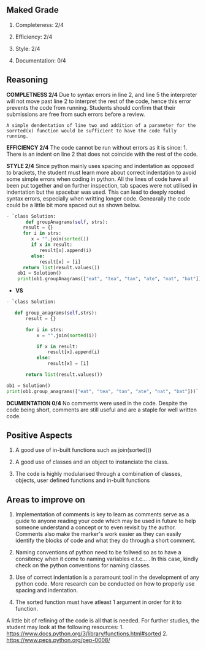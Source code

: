 ## Maked Grade
1. Completeness: 2/4

2. Efficiency: 2/4

3. Style: 2/4

4. Documentation: 0/4

## Reasoning

**COMPLETNESS 2/4**
    Due to syntax errors in line 2, and line 5 the interpreter will not move past line 2 to interpret the rest of the code, hence this error prevents the code from running. Students should confirm that their submissions are free from such errors before a review.
    
    A simple dendentation of line two and addition of a parameter for the sorrted(x) function would be sufficient to have the code fully running.

**EFFICIENCY 2/4**
    The code cannot be run without errors as it is since:
        1. There is an indent on line 2 that does not coincide with the rest of the code.

**STYLE 2/4**
    Since python mainly uses spacing and indentation as opposed to brackets, the student must learn more about correct indentation to avoid some simple errors when coding in python.
    All the lines of code have all been put together and on further inspection, tab spaces were not utilised in indentation but the spacebar was used. This can lead to deeply rooted syntax errors, especially when writting longer code.
    Genearally the code could be a little bit more spaced out as shown below.

```python
- `class Solution:
       def groupAnagrams(self, strs):
      result = {}
      for i in strs:
         x = "".join(sorted())
         if x in result:
            result[x].append(i)
         else:
            result[x] = [i]
      return list(result.values())
    ob1 = Solution()
    print(ob1.groupAnagrams(["eat", "tea", "tan", "ate", "nat", "bat"]))`
```

* **VS**

 ```python
- `class Solution:

    def group_anagrams(self,strs):
        result = {}

        for i in strs:
            x = "".join(sorted(i))

            if x in result:
                result[x].append(i)
            else:
                result[x] = [i]

        return list(result.values())

ob1 = Solution()
print(ob1.group_anagrams(["eat", "tea", "tan", "ate", "nat", "bat"]))`
```


**DCUMENTATION 0/4**
    No comments were used in the code. Despite the code being short, comments are still useful and are a staple for well written code.

## Positive Aspects
1. A good use of in-built functions such as join(sorted())

2. A good use of classes and an object to instanciate the class.

3. The code is highly modularised through a combination of classes, objects, user defined functions and in-built functions


## Areas to improve on
1. Implementation of comments is key to learn as comments serve as a guide to anyone reading your code which may be used in future to help someone understand a concept or to even revisit by the author. Comments also make the marker's work easier as they can easily identify the blocks of code and what they do through a short comment.

2. Naming conventions of python need to be follwed so as to have a consitency when it come to naming variables e.t.c... . In this case, kindly check on the python conventions for naming classes.

3. Use of correct indentation is a paramount tool in the development of any python code. More research can be conducted on how to properly use spacing and indentation.

4. The sorted function must have atleast 1 argument in order for it to function.

A little bit of refining of the code is all that is needed. For further studies, the student may look at the following resources:
    1. https://www.docs.python.org/3/library/functions.html#sorted
    2. https://www.peps.python.org/pep-0008/

